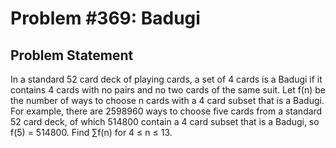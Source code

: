 # Problem #369: Badugi 

## Problem Statement 

In a standard 52 card deck of playing cards, a set of 4 cards is a Badugi if it contains 4 cards with no pairs and no two cards of the same suit.
Let f(n) be the number of ways to choose n cards with a 4 card subset that is a Badugi.  For example, there are 2598960 ways to choose five cards from a standard 52 card deck, of which 514800 contain a 4 card subset that is a Badugi, so f(5) = 514800.
Find ∑f(n)  for 4 ≤ n ≤ 13.
